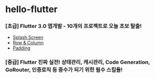 # hello-flutter

### [초급] Flutter 3.0 앱개발 - 10개의 프로젝트로 오늘 초보 탈출!

- [Splash Screen](splash_screen/lib/main.dart)
- [Row & Column](row_and_column/lib/screen/home_screen.dart)
- [Padding](padding_theory/lib/screen/home_screen.dart)

### [중급] Flutter 진짜 실전! 상태관리, 캐시관리, Code Generation, GoRouter, 인증로직 등 중수가 되기 위한 필수 스킬들!